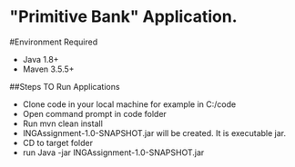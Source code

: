# &quot;Primitive Bank&quot; Application.

#Environment Required
- Java 1.8+
- Maven 3.5.5+

##Steps TO Run Applications
- Clone code in your local machine for example in C:/code
- Open command prompt in code folder
- Run mvn clean install
- INGAssignment-1.0-SNAPSHOT.jar will be created. It is executable jar.
- CD to target folder
- run Java -jar INGAssignment-1.0-SNAPSHOT.jar
  


